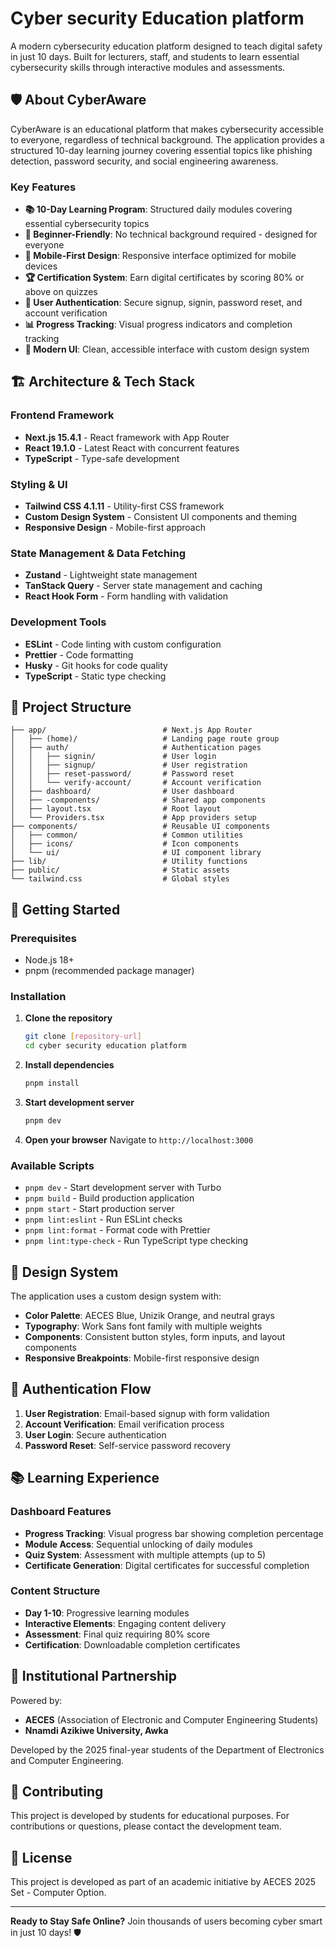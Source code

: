 # Cyber security Education platform 

A modern cybersecurity education platform designed to teach digital safety in just 10 days. Built for lecturers, staff, and students to learn essential cybersecurity skills through interactive modules and assessments.

## 🛡️ About CyberAware

CyberAware is an educational platform that makes cybersecurity accessible to everyone, regardless of technical background. The application provides a structured 10-day learning journey covering essential topics like phishing detection, password security, and social engineering awareness.

### Key Features

- **📚 10-Day Learning Program**: Structured daily modules covering essential cybersecurity topics
- **🎯 Beginner-Friendly**: No technical background required - designed for everyone
- **📱 Mobile-First Design**: Responsive interface optimized for mobile devices
- **🏆 Certification System**: Earn digital certificates by scoring 80% or above on quizzes
- **🔐 User Authentication**: Secure signup, signin, password reset, and account verification
- **📊 Progress Tracking**: Visual progress indicators and completion tracking
- **🎨 Modern UI**: Clean, accessible interface with custom design system

## 🏗️ Architecture & Tech Stack

### Frontend Framework
- **Next.js 15.4.1** - React framework with App Router
- **React 19.1.0** - Latest React with concurrent features
- **TypeScript** - Type-safe development

### Styling & UI
- **Tailwind CSS 4.1.11** - Utility-first CSS framework
- **Custom Design System** - Consistent UI components and theming
- **Responsive Design** - Mobile-first approach

### State Management & Data Fetching
- **Zustand** - Lightweight state management
- **TanStack Query** - Server state management and caching
- **React Hook Form** - Form handling with validation

### Development Tools
- **ESLint** - Code linting with custom configuration
- **Prettier** - Code formatting
- **Husky** - Git hooks for code quality
- **TypeScript** - Static type checking

## 📁 Project Structure

```
├── app/                          # Next.js App Router
│   ├── (home)/                   # Landing page route group
│   ├── auth/                     # Authentication pages
│   │   ├── signin/               # User login
│   │   ├── signup/               # User registration
│   │   ├── reset-password/       # Password reset
│   │   └── verify-account/       # Account verification
│   ├── dashboard/                # User dashboard
│   ├── -components/              # Shared app components
│   ├── layout.tsx                # Root layout
│   └── Providers.tsx             # App providers setup
├── components/                   # Reusable UI components
│   ├── common/                   # Common utilities
│   ├── icons/                    # Icon components
│   └── ui/                       # UI component library
├── lib/                          # Utility functions
├── public/                       # Static assets
└── tailwind.css                  # Global styles
```

## 🚀 Getting Started

### Prerequisites
- Node.js 18+
- pnpm (recommended package manager)

### Installation

1. **Clone the repository**
   ```bash
   git clone [repository-url]
   cd cyber security education platform 
   ```

2. **Install dependencies**
   ```bash
   pnpm install
   ```

3. **Start development server**
   ```bash
   pnpm dev
   ```

4. **Open your browser**
   Navigate to `http://localhost:3000`

### Available Scripts

- `pnpm dev` - Start development server with Turbo
- `pnpm build` - Build production application
- `pnpm start` - Start production server
- `pnpm lint:eslint` - Run ESLint checks
- `pnpm lint:format` - Format code with Prettier
- `pnpm lint:type-check` - Run TypeScript type checking

## 🎨 Design System

The application uses a custom design system with:

- **Color Palette**: AECES Blue, Unizik Orange, and neutral grays
- **Typography**: Work Sans font family with multiple weights
- **Components**: Consistent button styles, form inputs, and layout components
- **Responsive Breakpoints**: Mobile-first responsive design

## 🔐 Authentication Flow

1. **User Registration**: Email-based signup with form validation
2. **Account Verification**: Email verification process
3. **User Login**: Secure authentication
4. **Password Reset**: Self-service password recovery

## 📚 Learning Experience

### Dashboard Features
- **Progress Tracking**: Visual progress bar showing completion percentage
- **Module Access**: Sequential unlocking of daily modules
- **Quiz System**: Assessment with multiple attempts (up to 5)
- **Certificate Generation**: Digital certificates for successful completion

### Content Structure
- **Day 1-10**: Progressive learning modules
- **Interactive Elements**: Engaging content delivery
- **Assessment**: Final quiz requiring 80% score
- **Certification**: Downloadable completion certificates

## 🏫 Institutional Partnership

Powered by:
- **AECES** (Association of Electronic and Computer Engineering Students)
- **Nnamdi Azikiwe University, Awka**

Developed by the 2025 final-year students of the Department of Electronics and Computer Engineering.

## 🤝 Contributing

This project is developed by students for educational purposes. For contributions or questions, please contact the development team.

## 📄 License

This project is developed as part of an academic initiative by AECES 2025 Set - Computer Option.

---

**Ready to Stay Safe Online?** Join thousands of users becoming cyber smart in just 10 days! 🛡️
